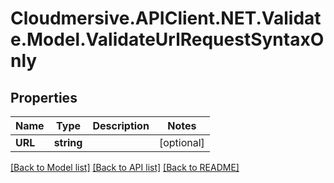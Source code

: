 # Cloudmersive.APIClient.NET.Validate.Model.ValidateUrlRequestSyntaxOnly
## Properties

Name | Type | Description | Notes
------------ | ------------- | ------------- | -------------
**URL** | **string** |  | [optional] 

[[Back to Model list]](../README.md#documentation-for-models) [[Back to API list]](../README.md#documentation-for-api-endpoints) [[Back to README]](../README.md)

